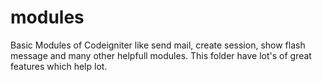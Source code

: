 # modules
Basic Modules of Codeigniter like send mail, create session, show flash message and many other helpfull modules.
This folder have lot's of great features which help lot.

